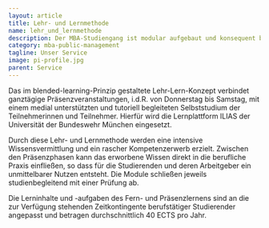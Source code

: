 ```yaml
---
layout: article
title: Lehr- und Lernmethode
name: lehr_und_lernmethode
description: Der MBA-Studiengang ist modular aufgebaut und konsequent berufsbegleitend studierbar.
category: mba-public-management
tagline: Unser Service
image: pi-profile.jpg
parent: Service
---
```


Das im blended-learning-Prinzip gestaltete Lehr-Lern-Konzept verbindet ganztägige Präsenzveranstaltungen, i.d.R. von Donnerstag bis Samstag, mit einem medial unterstützten und tutoriell begleiteten Selbststudium der Teilnehmerinnen und Teilnehmer. Hierfür wird die Lernplattform ILIAS der Universität der Bundeswehr München eingesetzt.

Durch diese Lehr- und Lernmethode werden eine intensive Wissensvermittlung und ein  rascher Kompetenzerwerb erzielt. Zwischen den Präsenzphasen kann das erworbene Wissen direkt in die berufliche Praxis einfließen, so dass für die Studierenden und deren Arbeitgeber ein unmittelbarer Nutzen entsteht. Die Module schließen jeweils studienbegleitend mit einer Prüfung ab.

Die Lerninhalte und -aufgaben des Fern- und Präsenzlernens sind an die zur Verfügung stehenden Zeitkontingente berufstätiger Studierender angepasst und betragen durchschnittlich 40 ECTS pro Jahr.